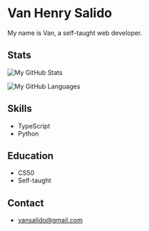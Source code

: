 # Van Henry Salido

My name is Van, a self-taught web developer.

## Stats

![My GitHub Stats](https://github-readme-stats.vercel.app/api?username=v4nz777&theme=vue-dark&show_icons=true&hide=contribs&hide_title=true&count_private=true&hide_border=true)

![My GitHub Languages](https://github-readme-stats.vercel.app/api/top-langs/?username=v4nz777&layout=compact&theme=vue-dark&hide_border=true&hide_title=true)

## Skills

- TypeScript
- Python

## Education

- CS50
- Self-taught

## Contact
- vansalido@gmail.com


